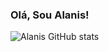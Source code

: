 ### Olá, Sou Alanis! 

![Alanis GitHub stats](https://github-readme-stats.vercel.app/api?username=AlanisOliveira&show_icons=true&theme=radical)
